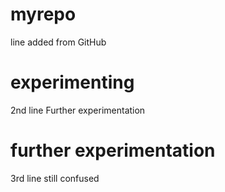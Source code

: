 # myrepo
line added from GitHub
# experimenting
2nd line
Further experimentation
# further experimentation
3rd line
still confused
